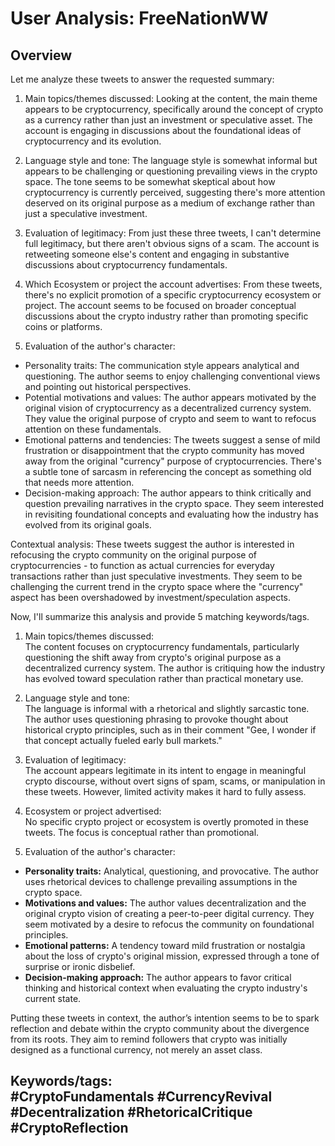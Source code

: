 # User Analysis: FreeNationWW

## Overview

<think>
Let me analyze these tweets to answer the requested summary:

1. Main topics/themes discussed:
Looking at the content, the main theme appears to be cryptocurrency, specifically around the concept of crypto as a currency rather than just an investment or speculative asset. The account is engaging in discussions about the foundational ideas of cryptocurrency and its evolution.

2. Language style and tone:
The language style is somewhat informal but appears to be challenging or questioning prevailing views in the crypto space. The tone seems to be somewhat skeptical about how cryptocurrency is currently perceived, suggesting there's more attention deserved on its original purpose as a medium of exchange rather than just a speculative investment.

3. Evaluation of legitimacy:
From just these three tweets, I can't determine full legitimacy, but there aren't obvious signs of a scam. The account is retweeting someone else's content and engaging in substantive discussions about cryptocurrency fundamentals.

4. Which Ecosystem or project the account advertises:
From these tweets, there's no explicit promotion of a specific cryptocurrency ecosystem or project. The account seems to be focused on broader conceptual discussions about the crypto industry rather than promoting specific coins or platforms.

5. Evaluation of the author's character:

- Personality traits: The communication style appears analytical and questioning. The author seems to enjoy challenging conventional views and pointing out historical perspectives.
- Potential motivations and values: The author appears motivated by the original vision of cryptocurrency as a decentralized currency system. They value the original purpose of crypto and seem to want to refocus attention on these fundamentals.
- Emotional patterns and tendencies: The tweets suggest a sense of mild frustration or disappointment that the crypto community has moved away from the original "currency" purpose of cryptocurrencies. There's a subtle tone of sarcasm in referencing the concept as something old that needs more attention.
- Decision-making approach: The author appears to think critically and question prevailing narratives in the crypto space. They seem interested in revisiting foundational concepts and evaluating how the industry has evolved from its original goals.

Contextual analysis: These tweets suggest the author is interested in refocusing the crypto community on the original purpose of cryptocurrencies - to function as actual currencies for everyday transactions rather than just speculative investments. They seem to be challenging the current trend in the crypto space where the "currency" aspect has been overshadowed by investment/speculation aspects.

Now, I'll summarize this analysis and provide 5 matching keywords/tags.
</think>

1. Main topics/themes discussed:  
The content focuses on cryptocurrency fundamentals, particularly questioning the shift away from crypto's original purpose as a decentralized currency system. The author is critiquing how the industry has evolved toward speculation rather than practical monetary use.

2. Language style and tone:  
The language is informal with a rhetorical and slightly sarcastic tone. The author uses questioning phrasing to provoke thought about historical crypto principles, such as in their comment "Gee, I wonder if that concept actually fueled early bull markets."

3. Evaluation of legitimacy:  
The account appears legitimate in its intent to engage in meaningful crypto discourse, without overt signs of spam, scams, or manipulation in these tweets. However, limited activity makes it hard to fully assess.

4. Ecosystem or project advertised:  
No specific crypto project or ecosystem is overtly promoted in these tweets. The focus is conceptual rather than promotional.

5. Evaluation of the author's character:  
- **Personality traits:** Analytical, questioning, and provocative. The author uses rhetorical devices to challenge prevailing assumptions in the crypto space.
- **Motivations and values:** The author values decentralization and the original crypto vision of creating a peer-to-peer digital currency. They seem motivated by a desire to refocus the community on foundational principles.
- **Emotional patterns:** A tendency toward mild frustration or nostalgia about the loss of crypto's original mission, expressed through a tone of surprise or ironic disbelief.
- **Decision-making approach:** The author appears to favor critical thinking and historical context when evaluating the crypto industry's current state.

Putting these tweets in context, the author’s intention seems to be to spark reflection and debate within the crypto community about the divergence from its roots. They aim to remind followers that crypto was initially designed as a functional currency, not merely an asset class.

**Keywords/tags:**  
#CryptoFundamentals #CurrencyRevival #Decentralization #RhetoricalCritique #CryptoReflection
---
